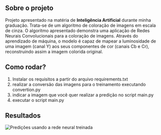 
## Sobre o projeto

Projeto apresentado na matéria de **Inteligência Artificial** durante minha graduação. Trata-se de um algoritmo de coloração de imagens em escala de cinza. O algoritmo apresentado demonstra uma aplicação de Redes Neurais Convolucionais para a coloração de imagens. Através do aprendizado de máquina, o modelo é capaz de mapear a luminosidade de uma imagem (canal Y) aos seus componentes de cor (canais Cb e Cr), reconstruindo assim a imagem colorida original.

## Como rodar? 
1. Instalar os requisitos a partir do arquivo requirements.txt
2. realizar a conversão das imagens para o treinamento executando convertion.py
3. indicar a imagem que você quer realizar a predição no script main.py
4. executar o script main.py

## Resultados
<img src="https://github.com/user-attachments/assets/f5dce691-c22c-4a9c-8a6d-2454cf8513ee" alt="Predições usando a rede neural treinada">
